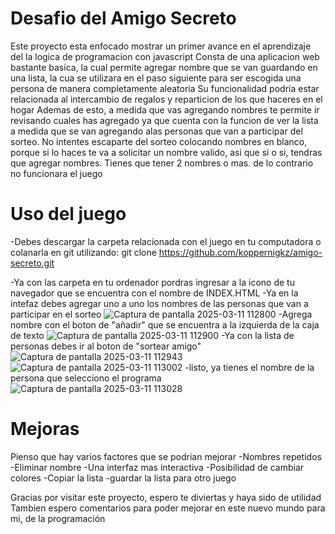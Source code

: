 # Desafio del Amigo Secreto
Este proyecto esta enfocado mostrar un primer avance en el aprendizaje del la logica de programacion con javascript
Consta de una aplicacion web bastante basica, la cual permite agregar nombre que se van guardando en una lista, la cua se utilizara en el paso siguiente para ser escogida una persona de manera completamente aleatoria
Su funcionalidad podria estar relacionada al intercambio de regalos y reparticion de los que haceres en el hogar
Ademas de esto, a medida que vas agregando nombres te permite ir revisando cuales has agregado ya que cuenta con la funcion de ver la lista a medida que se van agregando alas personas que van a participar del sorteo.
No intentes escaparte del sorteo colocando nombres en blanco, porque si lo haces te va a solicitar un nombre valido, asi que si o si, tendras que agregar nombres.
Tienes que tener 2 nombres o mas. de lo contrario no funcionara el juego



# Uso del juego
-Debes descargar la carpeta relacionada con el juego en tu computadora o colanarla en git utilizando: git clone https://github.com/koppernigkz/amigo-secreto.git

-Ya con las carpeta en tu ordenador pordras ingresar a la icono de tu navegador que se encuentra con el nombre de INDEX.HTML
-Ya en la intefaz debes agregar uno a uno los nombres de las personas que van a participar en el sorteo
![Captura de pantalla 2025-03-11 112800](https://github.com/user-attachments/assets/0fabf630-013e-410a-930f-0e17d656dc9f)
-Agrega nombre con el boton de "añadir" que se encuentra a la izquierda de la caja de texto 
![Captura de pantalla 2025-03-11 112900](https://github.com/user-attachments/assets/1274fa7f-bc32-4c2d-8649-c12199564be1)
-Ya con la lista de personas debes ir al boton de "sortear amigo"
![Captura de pantalla 2025-03-11 112943](https://github.com/user-attachments/assets/245bba73-d34c-433c-871f-eb784d63e55b)
![Captura de pantalla 2025-03-11 113002](https://github.com/user-attachments/assets/e82c7ed1-9ec8-4986-b699-312080928440)
-listo, ya tienes el nombre de la persona que selecciono el programa
![Captura de pantalla 2025-03-11 113028](https://github.com/user-attachments/assets/7b835c03-b3b8-4a61-a831-248949e8b31d)



# Mejoras
Pienso que hay varios factores que se podrian mejorar
-Nombres repetidos
-Eliminar nombre
-Una interfaz mas interactiva
-Posibilidad de cambiar colores
-Copiar la lista
-guardar la lista para otro juego

Gracias por visitar este proyecto, espero te diviertas y haya sido de utilidad
Tambien espero comentarios para poder mejorar en este nuevo mundo para mi, de la programación
